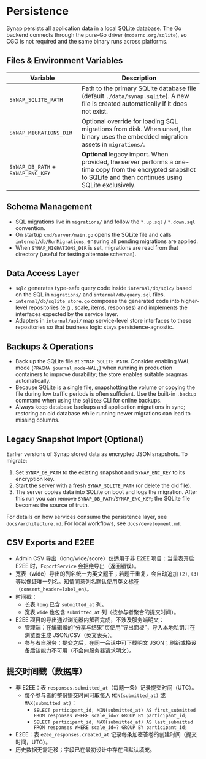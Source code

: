 # Persistence

Synap persists all application data in a local SQLite database. The Go backend connects through the pure-Go driver (`modernc.org/sqlite`), so CGO is not required and the same binary runs across platforms.

## Files & Environment Variables

| Variable | Description |
| --- | --- |
| `SYNAP_SQLITE_PATH` | Path to the primary SQLite database file (default `./data/synap.sqlite`). A new file is created automatically if it does not exist. |
| `SYNAP_MIGRATIONS_DIR` | Optional override for loading SQL migrations from disk. When unset, the binary uses the embedded migration assets in `migrations/`. |
| `SYNAP_DB_PATH` + `SYNAP_ENC_KEY` | **Optional** legacy import. When provided, the server performs a one-time copy from the encrypted snapshot to SQLite and then continues using SQLite exclusively. |

## Schema Management

- SQL migrations live in `migrations/` and follow the `*.up.sql` / `*.down.sql` convention.
- On startup `cmd/server/main.go` opens the SQLite file and calls `internal/db/RunMigrations`, ensuring all pending migrations are applied.
- When `SYNAP_MIGRATIONS_DIR` is set, migrations are read from that directory (useful for testing alternate schemas).

## Data Access Layer

- `sqlc` generates type-safe query code inside `internal/db/sqlc/` based on the SQL in `migrations/` and `internal/db/query.sql` files.
- `internal/db/sqlite_store.go` composes the generated code into higher-level repositories (e.g., scale, items, responses) and implements the interfaces expected by the service layer.
- Adapters in `internal/api/` map service-level store interfaces to these repositories so that business logic stays persistence-agnostic.

## Backups & Operations

- Back up the SQLite file at `SYNAP_SQLITE_PATH`. Consider enabling WAL mode (`PRAGMA journal_mode=WAL;`) when running in production containers to improve durability; the store enables suitable pragmas automatically.
- Because SQLite is a single file, snapshotting the volume or copying the file during low traffic periods is often sufficient. Use the built-in `.backup` command when using the `sqlite3` CLI for online backups.
- Always keep database backups and application migrations in sync; restoring an old database while running newer migrations can lead to missing columns.

## Legacy Snapshot Import (Optional)

Earlier versions of Synap stored data as encrypted JSON snapshots. To migrate:

1. Set `SYNAP_DB_PATH` to the existing snapshot and `SYNAP_ENC_KEY` to its encryption key.
2. Start the server with a fresh `SYNAP_SQLITE_PATH` (or delete the old file).
3. The server copies data into SQLite on boot and logs the migration. After this run you can remove `SYNAP_DB_PATH`/`SYNAP_ENC_KEY`; the SQLite file becomes the source of truth.

For details on how services consume the persistence layer, see `docs/architecture.md`. For local workflows, see `docs/development.md`.

## CSV Exports and E2EE

- Admin CSV 导出（long/wide/score）仅适用于非 E2EE 项目：当量表开启 E2EE 时，`ExportService` 会拒绝导出（返回错误）。
- 宽表（wide）导出的列名统一为英文题干；若题干重复，会自动追加 `(2)`, `(3)` 等以保证唯一列名。知情同意列名默认使用英文标签（`consent_header=label_en`）。
- 时间戳：
  - 长表 `long` 已含 `submitted_at` 列。
  - 宽表 `wide` 也包含 `submitted_at` 列（按参与者聚合的提交时间）。
- E2EE 项目的导出通过浏览器内解密完成，不涉及服务端明文：
  - 管理端：在编辑器的“分享与结果”页使用“导出面板”，导入本地私钥并在浏览器生成 JSON/CSV（英文表头）。
  - 参与者自服务：提交之后，在同一会话中可下载明文 JSON；刷新或换设备后该能力不可用（不会向服务器请求明文）。

## 提交时间戳（数据库）

- 非 E2EE：表 `responses.submitted_at`（每题一条）记录提交时间（UTC）。
  - 每个参与者的整份提交时间可取每人 `MIN(submitted_at)` 或 `MAX(submitted_at)`：
    - `SELECT participant_id, MIN(submitted_at) AS first_submitted FROM responses WHERE scale_id=? GROUP BY participant_id;`
    - `SELECT participant_id, MAX(submitted_at) AS last_submitted  FROM responses WHERE scale_id=? GROUP BY participant_id;`
- E2EE：表 `e2ee_responses.created_at` 记录每条加密答卷的创建时间（提交时间，UTC）。
- 历史数据无需迁移；字段已在最初设计中存在且默认填充。

